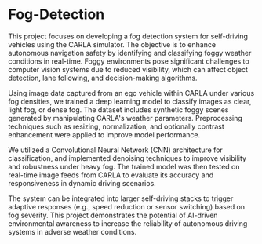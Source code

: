 # Fog-Detection
This project focuses on developing a fog detection system for self-driving vehicles using the CARLA simulator. The objective is to enhance autonomous navigation safety by identifying and classifying foggy weather conditions in real-time. Foggy environments pose significant challenges to computer vision systems due to reduced visibility, which can affect object detection, lane following, and decision-making algorithms.

Using image data captured from an ego vehicle within CARLA under various fog densities, we trained a deep learning model to classify images as clear, light fog, or dense fog. The dataset includes synthetic foggy scenes generated by manipulating CARLA's weather parameters. Preprocessing techniques such as resizing, normalization, and optionally contrast enhancement were applied to improve model performance.

We utilized a Convolutional Neural Network (CNN) architecture for classification, and implemented denoising techniques to improve visibility and robustness under heavy fog. The trained model was then tested on real-time image feeds from CARLA to evaluate its accuracy and responsiveness in dynamic driving scenarios.

The system can be integrated into larger self-driving stacks to trigger adaptive responses (e.g., speed reduction or sensor switching) based on fog severity. This project demonstrates the potential of AI-driven environmental awareness to increase the reliability of autonomous driving systems in adverse weather conditions.

